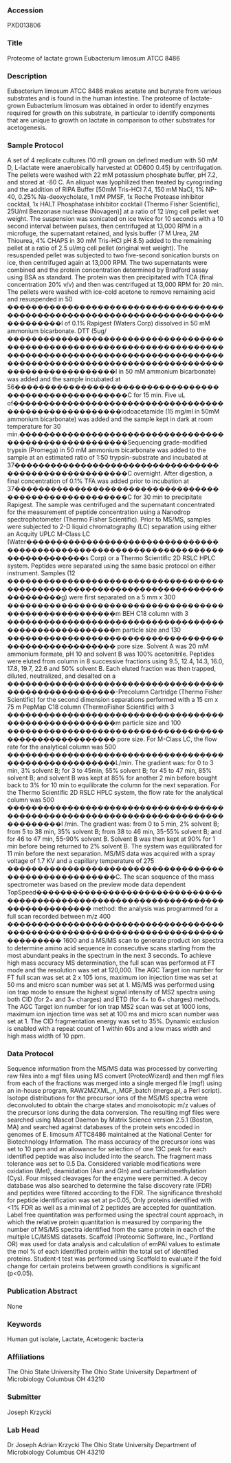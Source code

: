 ### Accession
PXD013806

### Title
Proteome of lactate grown Eubacterium limosum ATCC 8486

### Description
Eubacterium limosum ATCC 8486 makes acetate and butyrate from various substrates and is found in the human intestine. The proteome of lactate-grown Eubacterium limosum was obtained in order to identify enzymes required for growth on this substrate, in particular to identify components that are unique to growth on lactate in comparison to other substrates for acetogenesis.

### Sample Protocol
A set of 4 replicate cultures (10 ml) grown on defined medium with 50 mM D, L-lactate were anaerobically harvested at OD600  0.45) by centrifugation. The pellets were washed with 22 mM potassium phosphate buffer, pH 7.2, and stored at -80 C. An aliquot was lyophilized then treated by cyrogrinding and the addition of RIPA Buffer [50mM Tris-HCl 7.4, 150 mM NaCl, 1% NP-40, 0.25% Na-deoxycholate, 1 mM PMSF, 1x Roche Protease inhibitor cocktail, 1x HALT Phosphatase inhibitor cocktail (Thermo Fisher Scientific), 25U/ml Benzonase nuclease (Novagen)] at a ratio of 12 l/mg cell pellet wet weight. The suspension was sonicated on ice twice for 10 seconds with a 10 second interval between pulses, then centrifuged at 13,000 RPM in a microfuge, the supernatant retained, and lysis buffer (7 M Urea, 2M Thiourea, 4% CHAPS in 30 mM Tris-HCl pH 8.5) added to the remaining pellet at a ratio of 2.5 ul/mg cell pellet (original wet weight). The resuspended pellet was subjected to two five-second sonication bursts on ice, then centrifuged again at 13,000 RPM. The two supernatants were combined and the protein concentration determined by Bradford assay using BSA as standard. The protein was then precipitated with TCA (final concentration 20% v/v) and then was centrifuged at 13,000 RPM for 20 min. The pellets were washed with ice-cold acetone to remove remaining acid and resuspended in 50 ���������������������������������������������������������������������������������l of 0.1% Rapigest (Waters Corp) dissolved in 50 mM ammonium bicarbonate. DTT (5ug/������������������������������������������������������������������������������������������������������������������������������������������������������������������l in 50 mM ammonium bicarbonate) was added and the sample incubated at 56������������������������������������������������������C for 15 min. Five uL of������������������������������������������������������iodoacetamide (15 mg/ml in 50mM ammonium bicarbonate) was added and the sample kept in dark at room temperature for 30 min.������������������������������������������������������Sequencing grade-modified trypsin (Promega) in 50 mM ammonium bicarbonate was added to the sample at an estimated ratio of 1:50 trypsin-substrate and incubated at 37������������������������������������������������������C overnight. After digestion, a final concentration of 0.1% TFA was added prior to incubation at 37������������������������������������������������������C for 30 min to precipitate Rapigest. The sample was centrifuged and the supernatant concentrated for the measurement of peptide concentration using a Nanodrop spectrophotometer (Thermo Fisher Scientific). Prior to MS/MS, samples were subjected to 2-D liquid chromatography (LC) separation using either an Acquity UPLC M-Class LC (Water���������������������������������������������������������������������������������s Corp) or a Thermo Scientific 2D RSLC HPLC system. Peptides were separated using the same basic protocol on either instrument.  Samples (12 ���������������������������������������������������������������������������������g) were first separated on a 5 mm x 300 ������������������������������������������������������m BEH C18 column with 3 ������������������������������������������������������m particle size and 130 ������������������������������������������������������ pore size.  Solvent A was 20 mM ammonium formate, pH 10 and solvent B was 100% acetonitrile. Peptides were eluted from column in 8 successive fractions using 9.5, 12.4, 14.3, 16.0, 17.8, 19.7, 22.6 and 50% solvent B. Each eluted fraction was then trapped, diluted, neutralized, and desalted on a ������������������������������������������������������-Precolumn Cartridge (Thermo Fisher Scientific) for the second dimension separations performed with a 15 cm x 75 m PepMap C18 column (ThermoFisher Scientific) with 3 ������������������������������������������������������m particle size and 100 ������������������������������������������������������ pore size.  For M-Class LC, the flow rate for the analytical column was 500 ������������������������������������������������������L/min. The gradient was: for 0 to 3 min, 3% solvent B; for 3 to 45min, 55% solvent B; for 45 to 47 min, 85% solvent B; and solvent B was kept at 85% for another 2 min before bought back to 3% for 10 min to equilibrate the column for the next separation. For the Thermo Scientific 2D RSLC HPLC system, the flow rate for the analytical column was 500 ���������������������������������������������������������������������������������l /min.  The gradient was: from 0 to 5 min, 2% solvent B; from 5 to 38 min, 35% solvent B; from 38 to 46 min, 35-55% solvent B; and for 46 to 47 min, 55-90% solvent B. Solvent B was then kept at 90% for 1 min before being returned to 2% solvent B. The system was equilibrated for 11 min before the next separation. MS/MS data was acquired with a spray voltage of 1.7 KV and a capillary temperature of 275 ������������������������������������������������������C. The scan sequence of the mass spectrometer was based on the preview mode data dependent TopSpeed��������������������������������������������������������������������������������� method: the analysis was programmed for a full scan recorded between m/z 400 ��������������������������������������������������������������������������������� 1600 and a MS/MS scan to generate product ion spectra to determine amino acid sequence in consecutive scans starting from the most abundant peaks in the spectrum in the next 3 seconds. To achieve high mass accuracy MS determination, the full scan was performed at FT mode and the resolution was set at 120,000. The AGC Target ion number for FT full scan was set at 2 x 105 ions, maximum ion injection time was set at 50 ms and micro scan number was set at 1. MS/MS was performed using ion trap mode to ensure the highest signal intensity of MS2 spectra using both CID (for 2+ and 3+ charges) and ETD (for 4+ to 6+ charges) methods. The AGC Target ion number for ion trap MS2 scan was set at 1000 ions, maximum ion injection time was set at 100 ms and micro scan number was set at 1. The CID fragmentation energy was set to 35%. Dynamic exclusion is enabled with a repeat count of 1 within 60s and a low mass width and high mass width of 10 ppm.

### Data Protocol
Sequence information from the MS/MS data was processed by converting raw files into a mgf files using MS convert (ProteoWizard) and then mgf files from each of the fractions was merged into a single merged file (mgf) using an in-house program, RAW2MZXML_n_MGF_batch (merge.pl, a Perl script). Isotope distributions for the precursor ions of the MS/MS spectra were deconvoluted to obtain the charge states and monoisotopic m/z values of the precursor ions during the data conversion. The resulting mgf files were searched using Mascot Daemon by Matrix Science version 2.5.1 (Boston, MA) and searched against databases of the protein sets encoded in genomes of E. limosum ATTC8486 maintained at the National Center for Biotechnology Information. The mass accuracy of the precursor ions was set to 10 ppm and an allowance for selection of one 13C peak for each identified peptide was also included into the search. The fragment mass tolerance was set to 0.5 Da. Considered variable modifications were oxidation (Met), deamidation (Asn and Gln) and carbamidomethylation (Cys). Four missed cleavages for the enzyme were permitted.  A decoy database was also searched to determine the false discovery rate (FDR) and peptides were filtered according to the FDR. The significance threshold for peptide identification was set at p<0.05, Only proteins identified with <1% FDR as well as a minimal of 2 peptides are accepted for quantitation. Label free quantitation was performed using the spectral count approach, in which the relative protein quantitation is measured by comparing the number of MS/MS spectra identified from the same protein in each of the multiple LC/MSMS datasets. Scaffold (Proteomic Software, Inc., Portland OR) was used for data analysis and calculation of emPAI values to estimate the mol % of each identified protein within the total set of identified proteins. Student-t test was performed using Scaffold to evaluate if the fold change for certain proteins between growth conditions is significant (p<0.05).

### Publication Abstract
None

### Keywords
Human gut isolate, Lactate, Acetogenic bacteria

### Affiliations
The Ohio State University
The Ohio State University Department of Microbiology Columbus OH 43210

### Submitter
Joseph Krzycki

### Lab Head
Dr Joseph Adrian Krzycki
The Ohio State University Department of Microbiology Columbus OH 43210


